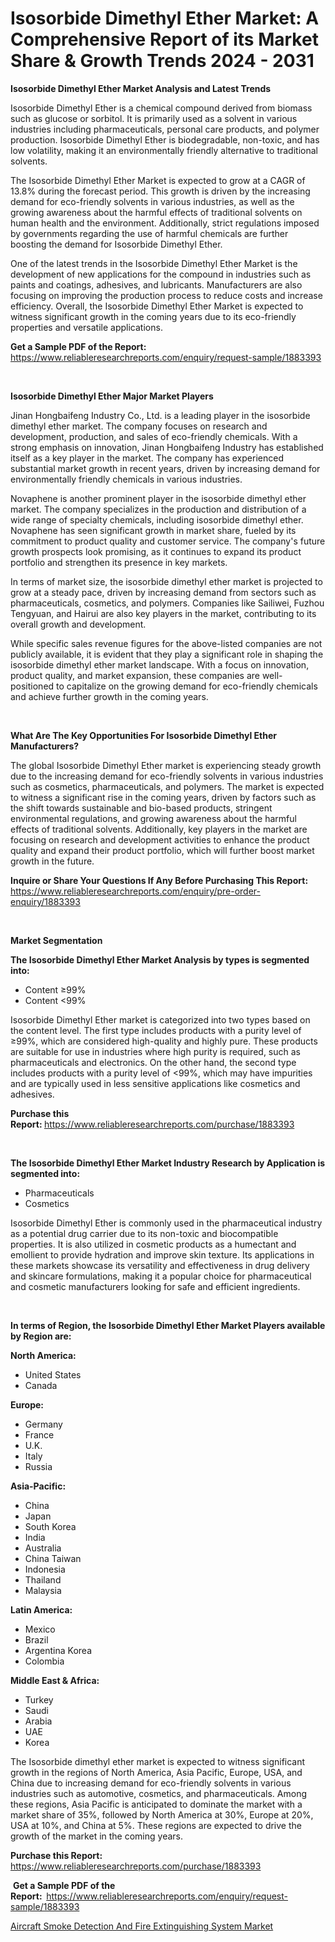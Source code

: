 <p><h1>Isosorbide Dimethyl Ether Market: A Comprehensive Report of its Market Share & Growth Trends 2024 - 2031</h1></p><p><strong>Isosorbide Dimethyl Ether Market Analysis and Latest Trends</strong></p>
<p><p>Isosorbide Dimethyl Ether is a chemical compound derived from biomass such as glucose or sorbitol. It is primarily used as a solvent in various industries including pharmaceuticals, personal care products, and polymer production. Isosorbide Dimethyl Ether is biodegradable, non-toxic, and has low volatility, making it an environmentally friendly alternative to traditional solvents.</p><p>The Isosorbide Dimethyl Ether Market is expected to grow at a CAGR of 13.8% during the forecast period. This growth is driven by the increasing demand for eco-friendly solvents in various industries, as well as the growing awareness about the harmful effects of traditional solvents on human health and the environment. Additionally, strict regulations imposed by governments regarding the use of harmful chemicals are further boosting the demand for Isosorbide Dimethyl Ether.</p><p>One of the latest trends in the Isosorbide Dimethyl Ether Market is the development of new applications for the compound in industries such as paints and coatings, adhesives, and lubricants. Manufacturers are also focusing on improving the production process to reduce costs and increase efficiency. Overall, the Isosorbide Dimethyl Ether Market is expected to witness significant growth in the coming years due to its eco-friendly properties and versatile applications.</p></p>
<p><strong>Get a Sample PDF of the Report:&nbsp;</strong> <a href="https://www.reliableresearchreports.com/enquiry/request-sample/1883393">https://www.reliableresearchreports.com/enquiry/request-sample/1883393</a></p>
<p>&nbsp;</p>
<p><strong>Isosorbide Dimethyl Ether Major Market Players</strong></p>
<p><p>Jinan Hongbaifeng Industry Co., Ltd. is a leading player in the isosorbide dimethyl ether market. The company focuses on research and development, production, and sales of eco-friendly chemicals. With a strong emphasis on innovation, Jinan Hongbaifeng Industry has established itself as a key player in the market. The company has experienced substantial market growth in recent years, driven by increasing demand for environmentally friendly chemicals in various industries.</p><p>Novaphene is another prominent player in the isosorbide dimethyl ether market. The company specializes in the production and distribution of a wide range of specialty chemicals, including isosorbide dimethyl ether. Novaphene has seen significant growth in market share, fueled by its commitment to product quality and customer service. The company's future growth prospects look promising, as it continues to expand its product portfolio and strengthen its presence in key markets.</p><p>In terms of market size, the isosorbide dimethyl ether market is projected to grow at a steady pace, driven by increasing demand from sectors such as pharmaceuticals, cosmetics, and polymers. Companies like Sailiwei, Fuzhou Tengyuan, and Hairui are also key players in the market, contributing to its overall growth and development.</p><p>While specific sales revenue figures for the above-listed companies are not publicly available, it is evident that they play a significant role in shaping the isosorbide dimethyl ether market landscape. With a focus on innovation, product quality, and market expansion, these companies are well-positioned to capitalize on the growing demand for eco-friendly chemicals and achieve further growth in the coming years.</p></p>
<p>&nbsp;</p>
<p><strong>What Are The Key Opportunities For Isosorbide Dimethyl Ether Manufacturers?</strong></p>
<p><p>The global Isosorbide Dimethyl Ether market is experiencing steady growth due to the increasing demand for eco-friendly solvents in various industries such as cosmetics, pharmaceuticals, and polymers. The market is expected to witness a significant rise in the coming years, driven by factors such as the shift towards sustainable and bio-based products, stringent environmental regulations, and growing awareness about the harmful effects of traditional solvents. Additionally, key players in the market are focusing on research and development activities to enhance the product quality and expand their product portfolio, which will further boost market growth in the future.</p></p>
<p><strong>Inquire or Share Your Questions If Any Before Purchasing This Report:</strong> <a href="https://www.reliableresearchreports.com/enquiry/pre-order-enquiry/1883393">https://www.reliableresearchreports.com/enquiry/pre-order-enquiry/1883393</a></p>
<p>&nbsp;</p>
<p><strong>Market Segmentation</strong></p>
<p><strong>The Isosorbide Dimethyl Ether Market Analysis by types is segmented into:</strong></p>
<p><ul><li>Content ≥99%</li><li>Content <99%</li></ul></p>
<p><p>Isosorbide Dimethyl Ether market is categorized into two types based on the content level. The first type includes products with a purity level of ≥99%, which are considered high-quality and highly pure. These products are suitable for use in industries where high purity is required, such as pharmaceuticals and electronics. On the other hand, the second type includes products with a purity level of <99%, which may have impurities and are typically used in less sensitive applications like cosmetics and adhesives.</p></p>
<p><strong>Purchase this Report:&nbsp;</strong><a href="https://www.reliableresearchreports.com/purchase/1883393">https://www.reliableresearchreports.com/purchase/1883393</a></p>
<p>&nbsp;</p>
<p><strong>The Isosorbide Dimethyl Ether Market Industry Research by Application is segmented into:</strong></p>
<p><ul><li>Pharmaceuticals</li><li>Cosmetics</li></ul></p>
<p><p>Isosorbide Dimethyl Ether is commonly used in the pharmaceutical industry as a potential drug carrier due to its non-toxic and biocompatible properties. It is also utilized in cosmetic products as a humectant and emollient to provide hydration and improve skin texture. Its applications in these markets showcase its versatility and effectiveness in drug delivery and skincare formulations, making it a popular choice for pharmaceutical and cosmetic manufacturers looking for safe and efficient ingredients.</p></p>
<p>&nbsp;</p>
<p><strong>In terms of Region, the Isosorbide Dimethyl Ether Market Players available by Region are:</strong></p>
<p>
    <p> <strong> North America: </strong>
        <ul>
            <li>United States</li>
            <li>Canada</li>
        </ul>
        </p> 
    <p> <strong> Europe: </strong>
        <ul>
            <li>Germany</li>
            <li>France</li>
            <li>U.K.</li>
            <li>Italy</li>
            <li>Russia</li>
        </ul>
        </p> 
    <p> <strong> Asia-Pacific: </strong>
        <ul>
            <li>China</li>
            <li>Japan</li>
            <li>South Korea</li>
            <li>India</li>
            <li>Australia</li>
            <li>China Taiwan</li>
            <li>Indonesia</li>
            <li>Thailand</li>
            <li>Malaysia</li>
        </ul>
        </p> 
    <p> <strong> Latin America: </strong>
        <ul>
            <li>Mexico</li>
            <li>Brazil</li>
            <li>Argentina Korea</li>
            <li>Colombia</li>
        </ul>
        </p> 
    <p> <strong> Middle East & Africa: </strong>
        <ul>
            <li>Turkey</li>
            <li>Saudi</li>
            <li>Arabia</li>
            <li>UAE</li>
            <li>Korea</li>
        </ul>
    </p>
    </p>
<p><p>The Isosorbide dimethyl ether market is expected to witness significant growth in the regions of North America, Asia Pacific, Europe, USA, and China due to increasing demand for eco-friendly solvents in various industries such as automotive, cosmetics, and pharmaceuticals. Among these regions, Asia Pacific is anticipated to dominate the market with a market share of 35%, followed by North America at 30%, Europe at 20%, USA at 10%, and China at 5%. These regions are expected to drive the growth of the market in the coming years.</p></p>
<p><strong>Purchase this Report: </strong><a href="https://www.reliableresearchreports.com/purchase/1883393">https://www.reliableresearchreports.com/purchase/1883393</a></p>
<p>&nbsp;<strong>Get a Sample PDF of the Report:&nbsp;&nbsp;</strong><a href="https://www.reliableresearchreports.com/enquiry/request-sample/1883393">https://www.reliableresearchreports.com/enquiry/request-sample/1883393</a></p>
<p><strong></strong></p>
<p><p><a href="https://crocus-run-b5a.notion.site/Aircraft-Smoke-Detection-And-Fire-Extinguishing-System-Market-Offer-Valuable-Insights-into-Market-Si-5526284ba991405889b23bc39eec223f">Aircraft Smoke Detection And Fire Extinguishing System Market</a></p></p>
